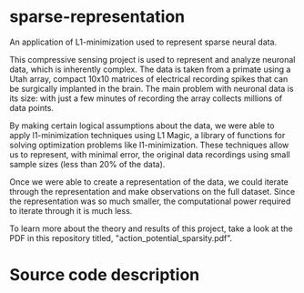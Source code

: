# sparse-representation
An application of L1-minimization used to represent sparse neural data. 

This compressive sensing project is used to represent and analyze neuronal 
data, which is inherently complex. The data is taken from a primate using 
a Utah array, compact 10x10 matrices of electrical recording spikes that 
can be surgically implanted in the brain.  The main problem with neuronal data 
is its size: with just a few minutes of recording the array collects millions
of data points. 

By making certain logical assumptions about the data, we were able to apply
l1-minimization techniques using L1 Magic, a library of functions for solving
optimization problems like l1-minimization. These techniques allow us to 
represent, with minimal error, the original data recordings using small sample
sizes (less than 20% of the data). 

Once we were able to create a representation of the data, we could iterate through
the representation and make observations on the full dataset. Since the representation
was so much smaller, the computational power required to iterate through it is much less. 

To learn more about the theory and results of this project, take a look at the PDF in 
this repository titled, "action_potential_sparsity.pdf". 

# Source code description


